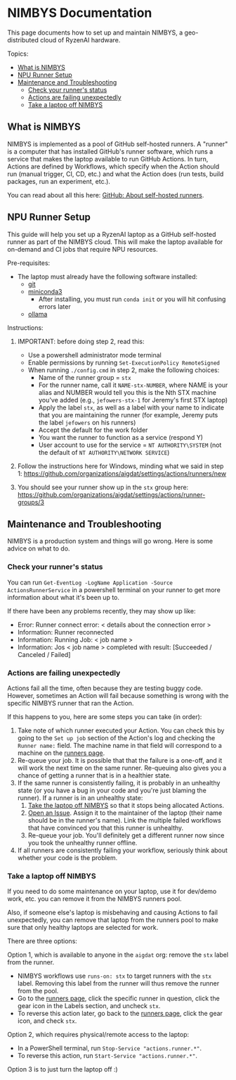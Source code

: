 # NIMBYS Documentation

This page documents how to set up and maintain NIMBYS, a geo-distributed cloud of RyzenAI hardware.

Topics:
 - [What is NIMBYS](#what-is-nimbys)
 - [NPU Runner Setup](#npu-runner-setup)
 - [Maintenance and Troubleshooting](#maintenance-and-troubleshooting)
    - [Check your runner's status](#check-your-runners-status)
    - [Actions are failing unexpectedly](#actions-are-failing-unexpectedly)
    - [Take a laptop off NIMBYS](#take-a-laptop-off-nimbys)

## What is NIMBYS

NIMBYS is implemented as a pool of GitHub self-hosted runners. A "runner" is a computer that has installed GitHub's runner software, which runs a service that makes the laptop available to run GitHub Actions. In turn, Actions are defined by Workflows, which specify when the Action should run (manual trigger, CI, CD, etc.) and what the Action does (run tests, build packages, run an experiment, etc.). 

You can read about all this here: [GitHub: About self-hosted runners](https://docs.github.com/en/actions/hosting-your-own-runners/managing-self-hosted-runners/about-self-hosted-runners).

## NPU Runner Setup

This guide will help you set up a RyzenAI laptop as a GitHub self-hosted runner as part of the NIMBYS cloud. This will make the laptop available for on-demand and CI jobs that require NPU resources.

Pre-requisites:

- The laptop must already have the following software installed:
    - [git](https://git-scm.com/downloads/win)
    - [miniconda3](https://docs.anaconda.com/miniconda/)
        - After installing, you must run `conda init` or you will hit confusing errors later
    - [ollama](https://ollama.com/download)

Instructions:

1. IMPORTANT: before doing step 2, read this: 
    - Use a powershell administrator mode terminal
    - Enable permissions by running `Set-ExecutionPolicy RemoteSigned`
    - When running `./config.cmd` in step 2, make the following choices:
         - Name of the runner group = `stx`
         - For the runner name, call it `NAME-stx-NUMBER`, where NAME is your alias and NUMBER would tell you this is the Nth STX machine you've added (e.g., `jefowers-stx-1` for Jeremy's first STX laptop)
         - Apply the label `stx`, as well as a label with your name to indicate that you are maintaining the runner (for example, Jeremy puts the label `jefowers` on his runners)
         - Accept the default for the work folder
         - You want the runner to function as a service (respond Y)
         - User account to use for the service = `NT AUTHORITY\SYSTEM` (not the default of `NT AUTHORITY\NETWORK SERVICE`)
    
1. Follow the instructions here for Windows, minding what we said in step 1: https://github.com/organizations/aigdat/settings/actions/runners/new
1. You should see your runner show up in the `stx` group here: https://github.com/organizations/aigdat/settings/actions/runner-groups/3

## Maintenance and Troubleshooting

NIMBYS is a production system and things will go wrong. Here is some advice on what to do.

### Check your runner's status

You can run `Get-EventLog -LogName Application -Source ActionsRunnerService` in a powershell terminal on your runner to get more information about what it's been up to.

If there have been any problems recently, they may show up like:

- Error: Runner connect error: < details about the connection error >
- Information: Runner reconnected
- Information: Running Job: < job name >
- Information: Jos < job name > completed with result: [Succeeded / Canceled / Failed]

### Actions are failing unexpectedly

Actions fail all the time, often because they are testing buggy code. However, sometimes an Action will fail because something is wrong with the specific NIMBYS runner that ran the Action. 

If this happens to you, here are some steps you can take (in order):
1. Take note of which runner executed your Action. You can check this by going to the `Set up job` section of the Action's log and checking the `Runner name:` field. The machine name in that field will correspond to a machine on the [runners page](https://github.com/organizations/aigdat/settings/actions/runners).
1. Re-queue your job. It is possible that that the failure is a one-off, and it will work the next time on the same runner. Re-queuing also gives you a chance of getting a runner that is in a healthier state.
1. If the same runner is consistently failing, it is probably in an unhealthy state (or you have a bug in your code and you're just blaming the runner). If a runner is in an unhealthy state:
    1. [Take the laptop off NIMBYS](#take-a-laptop-off-nimbys) so that it stops being allocated Actions.
    1. [Open an Issue](https://github.com/aigdat/gaia/issues/new/choose). Assign it to the maintainer of the laptop (their name should be in the runner's name). Link the multiple failed workflows that have convinced you that this runner is unhealthy.
    1. Re-queue your job. You'll definitely get a different runner now since you took the unhealthy runner offline.
1. If all runners are consistently failing your workflow, seriously think about whether your code is the problem.

### Take a laptop off NIMBYS

If you need to do some maintenance on your laptop, use it for dev/demo work, etc. you can remove it from the NIMBYS runners pool.

Also, if someone else's laptop is misbehaving and causing Actions to fail unexpectedly, you can remove that laptop from the runners pool to make sure that only healthy laptops are selected for work.

There are three options:

Option 1, which is available to anyone in the `aigdat` org: remove the `stx` label from the runner.
- NIMBYS workflows use `runs-on: stx` to target runners with the `stx` label. Removing this label from the runner will thus remove the runner from the pool.
- Go to the [runners page](https://github.com/organizations/aigdat/settings/actions/runners), click the specific runner in question, click the gear icon in the Labels section, and uncheck `stx`.
- To reverse this action later, go back to the [runners page](https://github.com/organizations/aigdat/settings/actions/runners), click the gear icon, and check `stx`.

Option 2, which requires physical/remote access to the laptop:
- In a PowerShell terminal, run `Stop-Service "actions.runner.*"`.
- To reverse this action, run `Start-Service "actions.runner.*"`.

Option 3 is to just turn the laptop off :)
